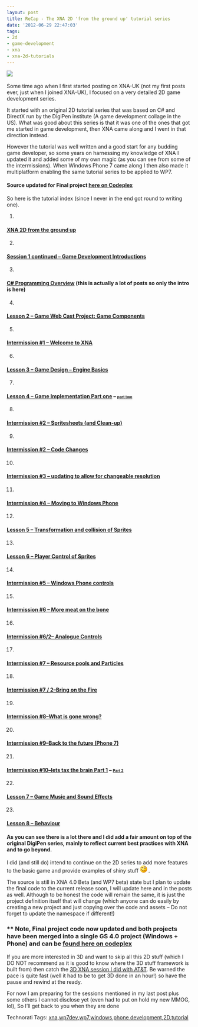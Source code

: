 ```yaml
---
layout: post
title: ReCap - The XNA 2D 'from the ground up' tutorial series
date: '2012-06-29 22:47:03'
tags:
- 2d
- game-development
- xna
- xna-2d-tutorials
---
```


![](http://static.howstuffworks.com/gif/telescope-sam-1.jpg)

Some time ago when I first started posting on XNA-UK (not my first posts ever, just when I joined XNA-UK), I focused on a very detailed 2D game development series.

It started with an original 2D tutorial series that was based on C# and DirectX run by the DigiPen institute (A game development collage in the US).  What was good about this series is that it was one of the ones that got me started in game development, then XNA came along and I went in that direction instead.

However the tutorial was well written and a good start for any budding game developer, so some years on harnessing my knowledge of XNA I updated it and added some of my own magic (as you can see from some of the intermissions).  When Windows Phone 7 came along I then also made it multiplatform enabling the same tutorial series to be applied to WP7.

#### Source updated for Final project [here on Codeplex](http://startrooper2dxna.codeplex.com/releases/view/61496)

So here is the tutorial index (since I never in the end got round to writing one).

1. 
#### [XNA 2D from the ground up](http://darkgenesis.zenithmoon.com/?p=87)
2. 
#### [Session 1 continued – Game Development Introductions](http://darkgenesis.zenithmoon.com/?p=89)
3. 
#### [C# Programming Overview](http://darkgenesis.zenithmoon.com/?p=91) (this is actually a lot of posts so only the intro is here)
4. 
#### [Lesson 2 – Game Web Cast Project: Game Components](http://darkgenesis.zenithmoon.com/?p=214)
5. 
#### [Intermission #1 – Welcome to XNA](http://darkgenesis.zenithmoon.com/?p=116)
6. 
#### [Lesson 3 – Game Design – Engine Basics](http://darkgenesis.zenithmoon.com/?p=118)
7. 
#### [Lesson 4 – Game Implementation Part one](http://darkgenesis.zenithmoon.com/?p=120) – [<font size="1">part two</font>](http://darkgenesis.zenithmoon.com/?p=122)
8. 
#### [Intermission #2 – Spritesheets (and Clean-up)](http://darkgenesis.zenithmoon.com/?p=124)
9. 
#### [Intermission #2 – Code Changes](http://darkgenesis.zenithmoon.com/?p=126)
10. 
#### [Intermission #3 – updating to allow for changeable resolution](http://darkgenesis.zenithmoon.com/?p=128)
11. 
#### [Intermission #4 – Moving to Windows Phone](http://darkgenesis.zenithmoon.com/?p=130)
12. 
#### [Lesson 5 – Transformation and collision of Sprites](http://darkgenesis.zenithmoon.com/?p=132) 
13. 
#### [Lesson 6 – Player Control of Sprites](http://darkgenesis.zenithmoon.com/?p=134)
14. 
#### [Intermission #5 – Windows Phone controls](http://darkgenesis.zenithmoon.com/?p=136)
15. 
#### [Intermission #6 – More meat on the bone](http://darkgenesis.zenithmoon.com/?p=138)
16. 
#### [Intermission #6/2– Analogue Controls](http://darkgenesis.zenithmoon.com/?p=140)
17. 
#### [Intermission #7 – Resource pools and Particles](http://darkgenesis.zenithmoon.com/?p=142)
18. 
#### [Intermission #7 / 2–Bring on the Fire](http://darkgenesis.zenithmoon.com/?p=145)
19. 
#### [Intermission #8–What is gone wrong?](http://darkgenesis.zenithmoon.com/?p=154)
20. 
#### [Intermission #9–Back to the future (Phone 7)](http://darkgenesis.zenithmoon.com/?p=158)
21. 
#### [Intermission #10–lets tax the brain Part 1](http://darkgenesis.zenithmoon.com/?p=163) –  [<font size="1">Part 2</font>](http://darkgenesis.zenithmoon.com/?p=165)
22. 
#### [Lesson 7 – Game Music and Sound Effects](http://darkgenesis.zenithmoon.com/?p=167)
23. 
#### [Lesson 8 – Behaviour](http://darkgenesis.zenithmoon.com/?p=182)

#### As you can see there is a lot there and I did add a fair amount on top of the original DigiPen series, mainly to reflect current best practices with XNA and to go beyond.

I did (and still do) intend to continue on the 2D series to add more features to the basic game and provide examples of shiny stuff ![Winking smile](/Images/wordpress/2012/06/wlEmoticon-winkingsmile6.png) .

The source is still in XNA 4.0 Beta (and WP7 beta) state but I plan to update the final code to the current release soon, I will update here and in the posts as well.  Although to be honest the code will remain the same, it is just the project definition itself that will change (which anyone can do easily by creating a new project and just copying over the code and assets – Do not forget to update the namespace if different!)

### \*\* Note, Final project code now updated and both projects have been merged into a single GS 4.0 project (Windows + Phone) and can be [found here on codeplex](http://startrooper2dxna.codeplex.com/releases/view/61496)

If you are more interested in 3D and want to skip all this 2D stuff (which I DO NOT recommend as it is good to know where the 3D stuff framework is built from) then catch the [3D XNA session I did with AT&T](http://developer.att.com/developer/Home/Community/null/Events/EventsArchive/4900052).  Be warned the pace is quite fast (well it had to be to get 3D done in an hour!) so have the pause and rewind at the ready.

For now I am preparing for the sessions mentioned in my last post plus some others I cannot disclose yet (even had to put on hold my new MMOG, lol), So I’ll get back to you when they are done

Technorati Tags: [xna](http://technorati.com/tags/xna),[wp7dev](http://technorati.com/tags/wp7dev),[wp7](http://technorati.com/tags/wp7),[windows phone development](http://technorati.com/tags/windows+phone+development),[2D](http://technorati.com/tags/2D),[tutorial](http://technorati.com/tags/tutorial)
